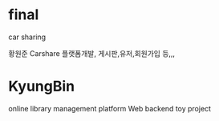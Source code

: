 # final
car sharing

황원준
Carshare 플랫폼개발, 게시판,유저,회원가입 등,,, 

# KyungBin
online library management platform
Web backend toy project

